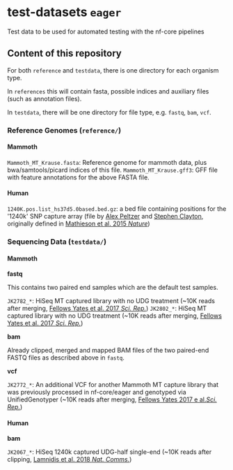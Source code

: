 # test-datasets `eager`
Test data to be used for automated testing with the nf-core pipelines

## Content of this repository

For both `reference` and `testdata`, there is one directory for each organism type. 

In `references` this will contain fasta, possible indices and auxiliary files (such as annotation files). 

In `testdata`, there will be one directory for file type, e.g. `fastq`, `bam`, `vcf`. 

### Reference Genomes (`reference/`)

#### Mammoth 

`Mammoth_MT_Krause.fasta`: Reference genome for mammoth data, plus bwa/samtools/picard indices of this file.
`Mammoth_MT_Krause.gff3`: GFF file with feature annotations for the above FASTA file.

#### Human

`1240K.pos.list_hs37d5.0based.bed.gz`: a bed file containing positions for the '1240k' SNP capture array (file by [Alex Peltzer](https://github.com/apeltzer) and [Stephen Clayton](https://github.com/sc13-bioinf), originally defined in [Mathieson et al. 2015 _Nature_](https://www.nature.com/articles/nature16152))

### Sequencing Data (`testdata/`)

#### Mammoth

**fastq**

This contains two paired end samples which are the default test samples.

`JK2782_*`: HiSeq MT captured library with no UDG treatment (~10K reads after merging, [Fellows Yates et al. 2017 _Sci. Rep._](https://doi.org/10.1038/s41598-017-17723-1))
`JK2802_*`: HiSeq MT captured library with no UDG treatment (~10K reads after merging, [Fellows Yates et al. 2017 _Sci. Rep._](https://doi.org/10.1038/s41598-017-17723-1))

**bam**

Already clipped, merged and mapped BAM files of the two paired-end FASTQ files as described above in `fastq`.

**vcf**

`JK2772_*`: An additional VCF for another Mammoth MT capture library that was previously processed in nf-core/eager and genotyped via UnifiedGenotyper (~10K reads after merging, [Fellows Yates 2017 e al._Sci. Rep._](https://doi.org/10.1038/s41598-017-17723-1))

#### Human

**bam**

`JK2067_*`: HiSeq 1240k captured UDG-half single-end (~10K reads after clipping, [Lamnidis et al. 2018 _Nat. Comms._](https://doi.org/10.1038/s41467-018-07483-5))
